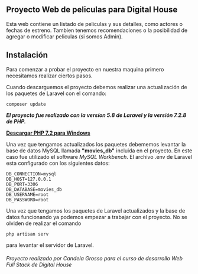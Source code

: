 ## Proyecto Web de peliculas para Digital House

Esta web contiene un listado de peliculas y sus detalles, como actores o fechas de estreno. Tambien tenemos recomendaciones o la 
posibilidad de agregar o modificar peliculas (si somos Admin).

## Instalación

Para comenzar a probar el proyecto en nuestra maquina primero necesitamos realizar ciertos pasos.

Cuando descarguemos el proyecto debemos realizar una actualización de los paquetes de Laravel con el comando: 

```
composer update
```

***El proyecto fue realizado con la versíon 5.8 de Laravel y la versión 7.2.8 de PHP.***

**[Descargar PHP 7.2 para Windows](https://windows.php.net/download#php-7.2)**

Una vez que tengamos actualizados los paquetes debememos levantar la base de datos MySQL llamada **"movies_db"** incluida en el proyecto. En este caso fue utilizado el software *MySQL Workbench*. El archivo .env de Laravel esta configurado con los siguientes datos:

```
DB_CONNECTION=mysql
DB_HOST=127.0.0.1
DB_PORT=3306
DB_DATABASE=movies_db
DB_USERNAME=root
DB_PASSWORD=root
```

Una vez que tengamos los paquetes de Laravel actualizados y la base de datos funcionando ya podemos empezar a trabajar con el proyecto. No se olviden
de realizar el comando 
```
php artisan serv
```
para levantar el servidor de Laravel.

###### Proyecto realizado por Candela Grosso para el curso de desarrollo Web Full Stack de Digital House

